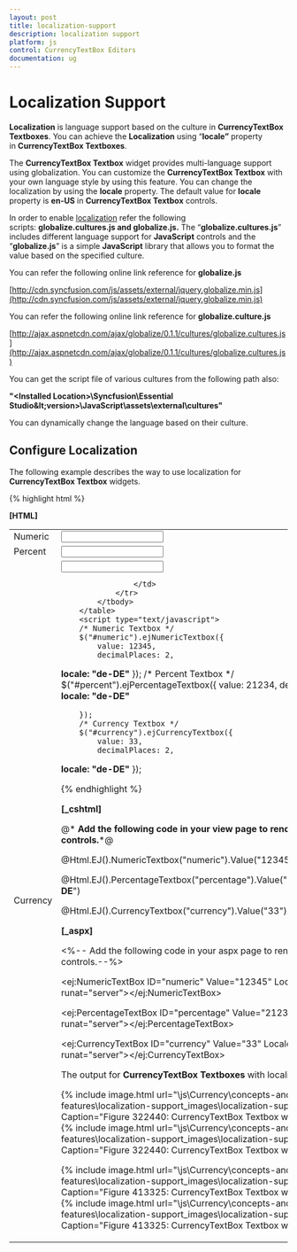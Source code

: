```yaml
---
layout: post
title: localization-support
description: localization support
platform: js
control: CurrencyTextBox Editors 
documentation: ug
---
```


# Localization Support

**Localization** is language support based on the culture in **CurrencyTextBox Textboxes**. You can achieve the **Localization** using “**locale”** property in **CurrencyTextBox Textboxes**. 

The **CurrencyTextBox Textbox** widget provides multi-language support using globalization. You can customize the **CurrencyTextBox Textbox** with your own language style by using this feature. You can change the localization by using the **locale** property. The default value for **locale** property is **en-US** in **CurrencyTextBox Textbox** controls.

In order to enable [localization](http://help.syncfusion.com/ug/js/default.htm) refer the following scripts: **globalize.cultures.js and globalize.js.** The “**globalize.cultures.js**” includes different language support for **JavaScript** controls and the “**globalize.js**” is a simple **JavaScript** library that allows you to format the value based on the specified culture.

You can refer the following online link reference for **globalize.js**

[http://cdn.syncfusion.com/js/assets/external/jquery.globalize.min.js](http://cdn.syncfusion.com/js/assets/external/jquery.globalize.min.js)

You can refer the following online link reference for **globalize.culture.js**

[http://ajax.aspnetcdn.com/ajax/globalize/0.1.1/cultures/globalize.cultures.js](http://ajax.aspnetcdn.com/ajax/globalize/0.1.1/cultures/globalize.cultures.js)

You can get the script file of various cultures from the following path also:

**"&lt;Installed Location&gt;\Syncfusion\Essential Studio\&lt;version&gt;\JavaScript\assets\external\cultures"**

You can dynamically change the language based on their culture.

## Configure Localization

The following example describes the way to use localization for **CurrencyTextBox Textbox** widgets.

{% highlight html %}

**[HTML]**

<table cellpadding="10">
            <tbody>
                <tr>
                    <td>
                        <label for="numeric">Numeric</label>
                    </td>
                    <td>
                        <input id="numeric" type="text" />
                    </td>
                </tr>
                <tr>
                    <td>
                        <label for="percent">Percent</label>
                    </td>
                    <td>
                        <input id="percent" type="text" />
                    </td>
                </tr>
                <tr>
                    <td>
                        <label for="currency">Currency</label>
                    </td>
                    <td>
                        <input id="currency" type="text" />

                    </td>
                </tr>
            </tbody>
        </table>
        <script type="text/javascript">
        /* Numeric Textbox */
        $("#numeric").ejNumericTextbox({
            value: 12345,
            decimalPlaces: 2,
**locale: "de-DE"**
        });
        /* Percent Textbox */
        $("#percent").ejPercentageTextbox({
            value: 21234,
            decimalPlaces: 3,
**locale: "de-DE"**

        });
        /* Currency Textbox */
        $("#currency").ejCurrencyTextbox({
            value: 33,
            decimalPlaces: 2,
**locale: "de-DE"**
        });
    </script>


{% endhighlight %}





**[_cshtml]**

@* **Add the following code in your view page to render Textbox controls.***@

@Html.EJ().NumericTextbox("numeric").Value("12345").**Locale**("**de-DE**")

@Html.EJ().PercentageTextbox("percentage").Value("21234").**Locale**("**de-DE**")

@Html.EJ().CurrencyTextbox("currency").Value("33").**Locale**("**de-DE**")



**[_aspx]**

&lt;%-- Add the following code in your aspx page to render Textbox controls.--%&gt;

&lt;ej:NumericTextBox ID="numeric" Value="12345" Locale="de-DE" runat="server"&gt;&lt;/ej:NumericTextBox&gt;

&lt;ej:PercentageTextBox ID="percentage" Value="21234" Locale="de-DE" runat="server"&gt;&lt;/ej:PercentageTextBox&gt;

&lt;ej:CurrencyTextBox ID="currency" Value="33" Locale="de-DE"  runat="server"&gt;&lt;/ej:CurrencyTextBox&gt;



The output for **CurrencyTextBox Textboxes** with localization.



{% include image.html url="\js\Currency\concepts-and-features\localization-support_images\localization-support_img1.png" Caption="Figure 322440: CurrencyTextBox Textbox with de-DE locale"%}{% include image.html url="\js\Currency\concepts-and-features\localization-support_images\localization-support_img2.png" Caption="Figure 322440: CurrencyTextBox Textbox with de-DE locale"%}



{% include image.html url="\js\Currency\concepts-and-features\localization-support_images\localization-support_img3.png" Caption="Figure 413325: CurrencyTextBox Textbox with en-US locale				"%}{% include image.html url="\js\Currency\concepts-and-features\localization-support_images\localization-support_img4.png" Caption="Figure 413325: CurrencyTextBox Textbox with en-US locale				"%}

